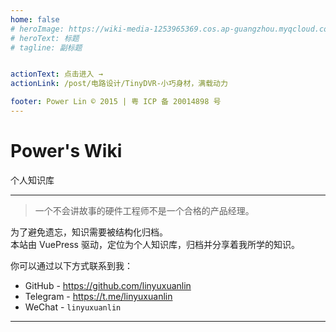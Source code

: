 ```yaml
---
home: false
# heroImage: https://wiki-media-1253965369.cos.ap-guangzhou.myqcloud.com/img/20200314124719.png
# heroText: 标题
# tagline: 副标题


actionText: 点击进入 →
actionLink: /post/电路设计/TinyDVR-小巧身材，满载动力

footer: Power Lin © 2015 | 粤 ICP 备 20014898 号
---
```


# Power's Wiki

个人知识库

---

> 一个不会讲故事的硬件工程师不是一个合格的产品经理。

为了避免遗忘，知识需要被结构化归档。  
本站由 VuePress 驱动，定位为个人知识库，归档并分享着我所学的知识。

你可以通过以下方式联系到我：  

* GitHub - <https://github.com/linyuxuanlin>
* Telegram - <https://t.me/linyuxuanlin>
* WeChat - `linyuxuanlin`





---

<Footer/>